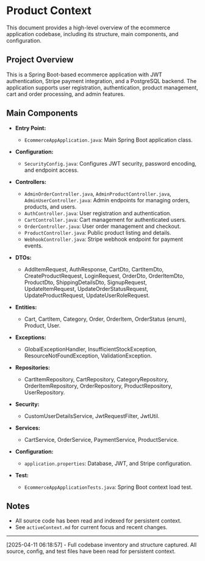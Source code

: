 # Product Context

This document provides a high-level overview of the ecommerce application codebase, including its structure, main components, and configuration.

## Project Overview

This is a Spring Boot-based ecommerce application with JWT authentication, Stripe payment integration, and a PostgreSQL backend. The application supports user registration, authentication, product management, cart and order processing, and admin features.

## Main Components

- **Entry Point:**  
  - `EcommerceAppApplication.java`: Main Spring Boot application class.

- **Configuration:**  
  - `SecurityConfig.java`: Configures JWT security, password encoding, and endpoint access.

- **Controllers:**  
  - `AdminOrderController.java`, `AdminProductController.java`, `AdminUserController.java`: Admin endpoints for managing orders, products, and users.
  - `AuthController.java`: User registration and authentication.
  - `CartController.java`: Cart management for authenticated users.
  - `OrderController.java`: User order management and checkout.
  - `ProductController.java`: Public product listing and details.
  - `WebhookController.java`: Stripe webhook endpoint for payment events.

- **DTOs:**  
  - AddItemRequest, AuthResponse, CartDto, CartItemDto, CreateProductRequest, LoginRequest, OrderDto, OrderItemDto, ProductDto, ShippingDetailsDto, SignupRequest, UpdateItemRequest, UpdateOrderStatusRequest, UpdateProductRequest, UpdateUserRoleRequest.

- **Entities:**  
  - Cart, CartItem, Category, Order, OrderItem, OrderStatus (enum), Product, User.

- **Exceptions:**  
  - GlobalExceptionHandler, InsufficientStockException, ResourceNotFoundException, ValidationException.

- **Repositories:**  
  - CartItemRepository, CartRepository, CategoryRepository, OrderItemRepository, OrderRepository, ProductRepository, UserRepository.

- **Security:**  
  - CustomUserDetailsService, JwtRequestFilter, JwtUtil.

- **Services:**  
  - CartService, OrderService, PaymentService, ProductService.

- **Configuration:**  
  - `application.properties`: Database, JWT, and Stripe configuration.

- **Test:**  
  - `EcommerceAppApplicationTests.java`: Spring Boot context load test.

## Notes

- All source code has been read and indexed for persistent context.
- See `activeContext.md` for current focus and recent changes.

---

[2025-04-11 06:18:57] - Full codebase inventory and structure captured. All source, config, and test files have been read for persistent context.